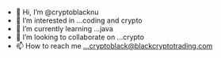 - 👋 Hi, I’m @cryptoblacknu
- 👀 I’m interested in ...coding and crypto
- 🌱 I’m currently learning ...java
- 💞️ I’m looking to collaborate on ...crypto
- 📫 How to reach me ...cryptoblack@blackcryptotrading.com

<!---
cryptoblacknu/cryptoblacknu is a ✨ special ✨ repository because its `README.md` (this file) appears on your GitHub profile.
You can click the Preview link to take a look at your changes.
--->
